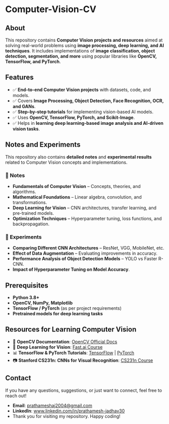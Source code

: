 # Computer-Vision-CV

## About
This repository contains **Computer Vision projects and resources** aimed at solving real-world problems using **image processing, deep learning, and AI techniques**. It includes implementations of **image classification, object detection, segmentation, and more** using popular libraries like **OpenCV, TensorFlow, and PyTorch**.

## Features
- ✅ **End-to-end Computer Vision projects** with datasets, code, and models.
- ✅ Covers **Image Processing, Object Detection, Face Recognition, OCR, and GANs**.
- ✅ **Step-by-step tutorials** for implementing vision-based AI models.
- ✅ Uses **OpenCV, TensorFlow, PyTorch, and Scikit-Image**.
- ✅ Helps in **learning deep learning-based image analysis and AI-driven vision tasks**.

## Notes and Experiments
This repository also contains **detailed notes** and **experimental results** related to Computer Vision concepts and implementations.

### 📖 Notes
- **Fundamentals of Computer Vision** – Concepts, theories, and algorithms.
- **Mathematical Foundations** – Linear algebra, convolution, and transformations.
- **Deep Learning for Vision** – CNN architectures, transfer learning, and pre-trained models.
- **Optimization Techniques** – Hyperparameter tuning, loss functions, and backpropagation.

### 🔬 Experiments
- **Comparing Different CNN Architectures** – ResNet, VGG, MobileNet, etc.
- **Effect of Data Augmentation** – Evaluating improvements in accuracy.
- **Performance Analysis of Object Detection Models** – YOLO vs Faster R-CNN.
- **Impact of Hyperparameter Tuning on Model Accuracy**.

## Prerequisites
- **Python 3.8+**
- **OpenCV, NumPy, Matplotlib**
- **TensorFlow / PyTorch** (as per project requirements)
- **Pretrained models for deep learning tasks**

## Resources for Learning Computer Vision
- 📘 **OpenCV Documentation**: [OpenCV Official Docs](https://docs.opencv.org/)
- 🎥 **Deep Learning for Vision**: [Fast.ai Course](https://course.fast.ai/)
- 📊 **TensorFlow & PyTorch Tutorials**: [TensorFlow](https://www.tensorflow.org/tutorials) | [PyTorch](https://pytorch.org/tutorials/)
- 📷 **Stanford CS231n: CNNs for Visual Recognition**: [CS231n Course](http://cs231n.stanford.edu/)

 ## Contact

If you have any questions, suggestions, or just want to connect, feel free to reach out!

- **Email**: prathameshaj2004@gmail.com
- **LinkedIn**: www.linkedin.com/in/prathamesh-jadhav30
- Thank you for visiting my repository. Happy coding!
